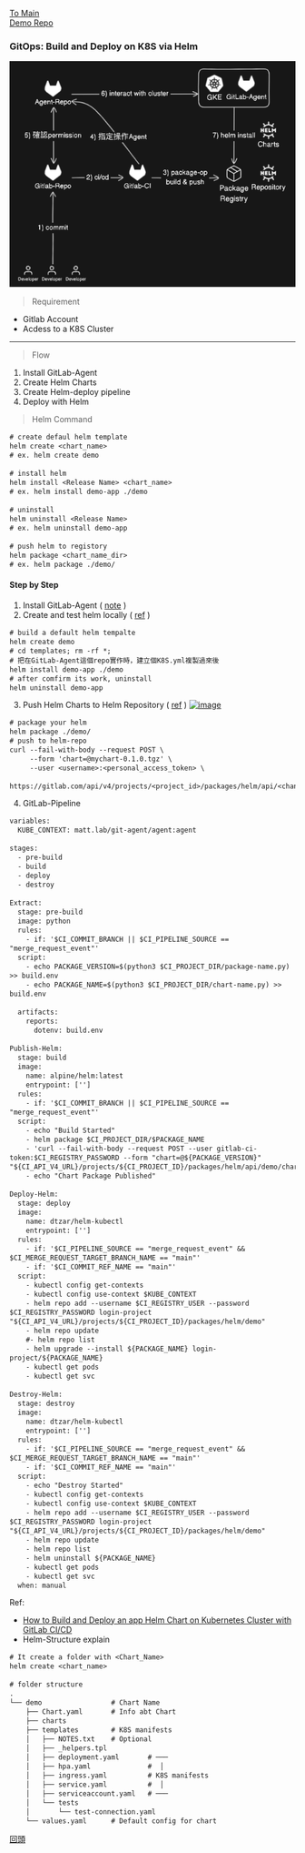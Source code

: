 [To Main](https://github.com/Sakuard/tech_logs/blob/main/README.md)<br/>[Demo Repo](https://gitlab.com/matt.lab/git-agent)

### GitOps: Build and Deploy on K8S via Helm

<span id="home"></span>

<!-- ![Helm-Pipeline](https://hackmd.io/_uploads/rJ_w_f6rC.png) -->
![Helm-Pipeline](./src/GitLab-Helm.png)

>Requirement

- Gitlab Account
- Acdess to a K8S Cluster
---

> Flow

1. Install GitLab-Agent
2. Create Helm Charts
3. Create Helm-deploy pipeline
4. Deploy with Helm

> Helm Command
```bash=
# create defaul helm template
helm create <chart_name>
# ex. helm create demo

# install helm
helm install <Release Name> <chart_name>
# ex. helm install demo-app ./demo

# uninstall
helm uninstall <Release Name>
# ex. helm uninstall demo-app

# push helm to registory
helm package <chart_name_dir>
# ex. helm package ./demo/

```


#### Step by Step
1. Install GitLab-Agent ( [note](https://github.com/Sakuard/tech_logs/blob/main/Gitlab/GitLab-Agent.md) )
2. Create and test helm locally ( [ref](#helm-structure) )
```bash=
# build a default helm tempalte
helm create demo
# cd templates; rm -rf *;
# 把在GitLab-Agent這個repo實作時，建立個K8S.yml複製過來後
helm install demo-app ./demo
# after comfirm its work, uninstall
helm uninstall demo-app
```
3. Push Helm Charts to Helm Repository ( [ref](https://docs.gitlab.com/ee/user/packages/helm_repository/) )
[![image](https://hackmd.io/_uploads/HJOFkrFB0.png)](https://docs.gitlab.com/ee/user/packages/helm_repository/)
```bash=
# package your helm 
helm package ./demo/
# push to helm-repo
curl --fail-with-body --request POST \
     --form 'chart=@mychart-0.1.0.tgz' \
     --user <username>:<personal_access_token> \
     https://gitlab.com/api/v4/projects/<project_id>/packages/helm/api/<channel>/charts

```
<!-- [![Helm-repo](https://hackmd.io/_uploads/SJiapNKB0.png)](https://helm.sh/docs/helm/helm_package/#helm-package) -->
4. GitLab-Pipeline
```yaml=
variables:
  KUBE_CONTEXT: matt.lab/git-agent/agent:agent

stages:
  - pre-build
  - build
  - deploy
  - destroy

Extract:
  stage: pre-build
  image: python
  rules:
    - if: '$CI_COMMIT_BRANCH || $CI_PIPELINE_SOURCE == "merge_request_event"'
  script:
    - echo PACKAGE_VERSION=$(python3 $CI_PROJECT_DIR/package-name.py) >> build.env
    - echo PACKAGE_NAME=$(python3 $CI_PROJECT_DIR/chart-name.py) >> build.env

  artifacts:
    reports:
      dotenv: build.env

Publish-Helm:
  stage: build
  image:
    name: alpine/helm:latest
    entrypoint: ['']
  rules:
    - if: '$CI_COMMIT_BRANCH || $CI_PIPELINE_SOURCE == "merge_request_event"'
  script:
    - echo "Build Started"
    - helm package $CI_PROJECT_DIR/$PACKAGE_NAME
    - 'curl --fail-with-body --request POST --user gitlab-ci-token:$CI_REGISTRY_PASSWORD --form "chart=@${PACKAGE_VERSION}" "${CI_API_V4_URL}/projects/${CI_PROJECT_ID}/packages/helm/api/demo/charts"'
    - echo "Chart Package Published"
  
Deploy-Helm:
  stage: deploy
  image: 
    name: dtzar/helm-kubectl
    entrypoint: ['']
  rules:
    - if: '$CI_PIPELINE_SOURCE == "merge_request_event" && $CI_MERGE_REQUEST_TARGET_BRANCH_NAME == "main"'
    - if: '$CI_COMMIT_REF_NAME == "main"'
  script:
    - kubectl config get-contexts
    - kubectl config use-context $KUBE_CONTEXT
    - helm repo add --username $CI_REGISTRY_USER --password $CI_REGISTRY_PASSWORD login-project "${CI_API_V4_URL}/projects/${CI_PROJECT_ID}/packages/helm/demo"
    - helm repo update 
    #- helm repo list
    - helm upgrade --install ${PACKAGE_NAME} login-project/${PACKAGE_NAME}
    - kubectl get pods
    - kubectl get svc

Destroy-Helm:
  stage: destroy
  image: 
    name: dtzar/helm-kubectl
    entrypoint: ['']
  rules:
    - if: '$CI_PIPELINE_SOURCE == "merge_request_event" && $CI_MERGE_REQUEST_TARGET_BRANCH_NAME == "main"'
    - if: '$CI_COMMIT_REF_NAME == "main"'
  script:
    - echo "Destroy Started"
    - kubectl config get-contexts
    - kubectl config use-context $KUBE_CONTEXT
    - helm repo add --username $CI_REGISTRY_USER --password $CI_REGISTRY_PASSWORD login-project "${CI_API_V4_URL}/projects/${CI_PROJECT_ID}/packages/helm/demo"
    - helm repo update
    - helm repo list
    - helm uninstall ${PACKAGE_NAME}
    - kubectl get pods
    - kubectl get svc
  when: manual
```

Ref:
- [How to Build and Deploy an app Helm Chart on Kubernetes Cluster with GitLab CI/CD](https://www.youtube.com/watch?v=qSbE7NOXm8U)
- <span id="helm-structure">Helm-Structure explain</span>
```bash=
# It create a folder with <Chart_Name>
helm create <chart_name>

# folder structure
.
└── demo                 # Chart Name
    ├── Chart.yaml       # Info abt Chart
    ├── charts        
    ├── templates        # K8S manifests
    │   ├── NOTES.txt    # Optional
    │   ├── _helpers.tpl
    │   ├── deployment.yaml       # ───
    │   ├── hpa.yaml              #  │
    │   ├── ingress.yaml          # K8S manifests
    │   ├── service.yaml          #  │
    │   ├── serviceaccount.yaml   # ───
    │   └── tests
    │       └── test-connection.yaml
    └── values.yaml      # Default config for chart
```

[回頭](#home)
